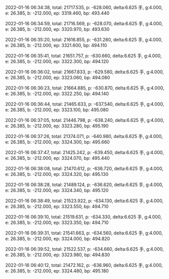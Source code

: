 2022-01-16 06:34:38, total: 21717.535, p: -628.060, delta:6.625 手, g:4.000, e: 26.385, b: -212.000, ep: 3319.460, bp: 493.440

2022-01-16 06:34:59, total: 21716.569, p: -628.070, delta:6.625 手, g:4.000, e: 26.385, b: -212.000, ep: 3320.970, bp: 493.630

2022-01-16 06:35:20, total: 21616.855, p: -631.280, delta:6.625 手, g:4.000, e: 26.385, b: -212.000, ep: 3321.600, bp: 494.110

2022-01-16 06:35:41, total: 21651.757, p: -630.660, delta:6.625 手, g:4.000, e: 26.385, b: -212.000, ep: 3322.300, bp: 494.120

2022-01-16 06:36:02, total: 21667.833, p: -629.580, delta:6.625 手, g:4.000, e: 26.385, b: -212.000, ep: 3323.060, bp: 494.080

2022-01-16 06:36:23, total: 21664.885, p: -630.870, delta:6.625 手, g:4.000, e: 26.385, b: -212.000, ep: 3322.250, bp: 494.140

2022-01-16 06:36:44, total: 21465.633, p: -637.540, delta:6.625 手, g:4.000, e: 26.385, b: -212.000, ep: 3323.100, bp: 495.080

2022-01-16 06:37:05, total: 21446.798, p: -638.240, delta:6.625 手, g:4.000, e: 26.385, b: -212.000, ep: 3323.280, bp: 495.190

2022-01-16 06:37:26, total: 21374.071, p: -640.980, delta:6.625 手, g:4.000, e: 26.385, b: -212.000, ep: 3324.300, bp: 495.660

2022-01-16 06:37:47, total: 21425.242, p: -639.450, delta:6.625 手, g:4.000, e: 26.385, b: -212.000, ep: 3324.070, bp: 495.440

2022-01-16 06:38:08, total: 21470.612, p: -636.720, delta:6.625 手, g:4.000, e: 26.385, b: -212.000, ep: 3324.320, bp: 495.130

2022-01-16 06:38:28, total: 21489.124, p: -636.620, delta:6.625 手, g:4.000, e: 26.385, b: -212.000, ep: 3324.340, bp: 495.120

2022-01-16 06:38:49, total: 21523.922, p: -634.130, delta:6.625 手, g:4.000, e: 26.385, b: -212.000, ep: 3323.550, bp: 494.710

2022-01-16 06:39:10, total: 21519.631, p: -634.330, delta:6.625 手, g:4.000, e: 26.385, b: -212.000, ep: 3323.350, bp: 494.710

2022-01-16 06:39:31, total: 21541.663, p: -634.560, delta:6.625 手, g:4.000, e: 26.385, b: -212.000, ep: 3324.000, bp: 494.820

2022-01-16 06:39:52, total: 21522.537, p: -634.660, delta:6.625 手, g:4.000, e: 26.385, b: -212.000, ep: 3323.980, bp: 494.830

2022-01-16 06:40:12, total: 21472.162, p: -636.960, delta:6.625 手, g:4.000, e: 26.385, b: -212.000, ep: 3324.480, bp: 495.180